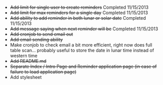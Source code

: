 * ~~Add limit for single user to create reminders~~ Completed 11/15/2013
* ~~Add limit for max reminders for a single day~~ Completed 11/15/2013 
* ~~Add ability to add reminder in both lunar or solar date~~ Completed 11/15/2013
* ~~Add message saying when next reminder will be~~ Completed 11/15/2013
* ~~Add cronjob to send email out~~
* ~~Add email sending ability~~
* Make cronjob to check email a bit more efficient, right now does full table scan... probably useful to store the date in lunar time instead of western time
* ~~Add README.md~~
* ~~Separate Index / Intro Page and Reminder application page (in case of failure to load application page)~~
* Add stylesheet <low priority>
